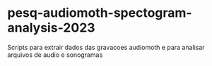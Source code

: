 # pesq-audiomoth-spectogram-analysis-2023
Scripts para extrair dados das gravacoes audiomoth e para analisar arquivos de audio e sonogramas
